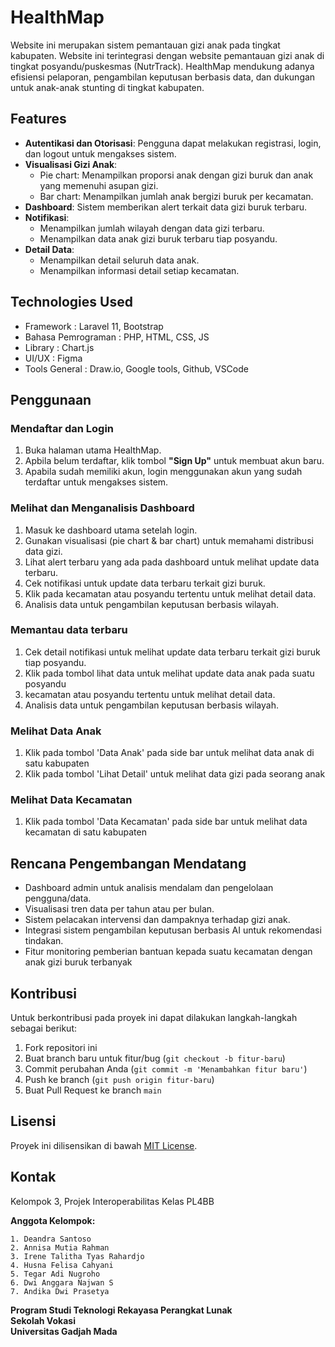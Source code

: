 # HealthMap

  Website ini merupakan sistem pemantauan gizi anak pada tingkat kabupaten. Website ini terintegrasi
  dengan website pemantauan gizi anak di tingkat posyandu/puskesmas (NutrTrack). HealthMap mendukung
  adanya efisiensi pelaporan, pengambilan keputusan berbasis data, dan dukungan untuk anak-anak stunting di
  tingkat kabupaten.

## Features


- **Autentikasi dan Otorisasi**: Pengguna dapat melakukan registrasi, login, dan logout untuk mengakses sistem.
- **Visualisasi Gizi Anak**:
  - Pie chart: Menampilkan proporsi anak dengan gizi buruk dan anak yang memenuhi asupan gizi.
  - Bar chart: Menampilkan jumlah anak bergizi buruk per kecamatan.
- **Dashboard**: Sistem memberikan alert terkait data gizi buruk terbaru.
- **Notifikasi**:
  - Menampilkan jumlah wilayah dengan data gizi terbaru.
  - Menampilkan data anak gizi buruk terbaru tiap posyandu.
- **Detail Data**:
  - Menampilkan detail seluruh data anak.
  - Menampilkan informasi detail setiap kecamatan.
 
  
## Technologies Used

- Framework : Laravel 11, Bootstrap
- Bahasa Pemrograman : PHP, HTML, CSS, JS
- Library : Chart.js 
- UI/UX : Figma
- Tools General : Draw.io, Google tools, Github, VSCode

## Penggunaan

### Mendaftar dan Login

1. Buka halaman utama HealthMap.
2. Apbila belum terdaftar, klik tombol **"Sign Up"** untuk membuat akun baru.
3. Apabila sudah memiliki akun, login menggunakan akun yang sudah terdaftar untuk mengakses sistem.

### Melihat dan Menganalisis Dashboard

1. Masuk ke dashboard utama setelah login.
2. Gunakan visualisasi (pie chart & bar chart) untuk memahami distribusi data gizi.
3. Lihat alert terbaru yang ada pada dashboard untuk melihat update data terbaru. 
4. Cek notifikasi untuk update data terbaru terkait gizi buruk.
5. Klik pada kecamatan atau posyandu tertentu untuk melihat detail data.
6. Analisis data untuk pengambilan keputusan berbasis wilayah.

### Memantau data terbaru

1. Cek detail notifikasi untuk melihat update data terbaru terkait gizi buruk tiap posyandu.
2. Klik pada tombol lihat data untuk melihat update data anak pada suatu posyandu
3. kecamatan atau posyandu tertentu untuk melihat detail data.
4. Analisis data untuk pengambilan keputusan berbasis wilayah.

### Melihat Data Anak
1. Klik pada tombol 'Data Anak' pada side bar untuk melihat data anak di satu kabupaten
2. Klik pada tombol 'Lihat Detail' untuk melihat data gizi pada seorang anak

### Melihat Data Kecamatan
1. Klik pada tombol 'Data Kecamatan' pada side bar untuk melihat data kecamatan di satu kabupaten

## Rencana Pengembangan Mendatang

- Dashboard admin untuk analisis mendalam dan pengelolaan pengguna/data.
- Visualisasi tren data per tahun atau per bulan.
- Sistem pelacakan intervensi dan dampaknya terhadap gizi anak.
- Integrasi sistem pengambilan keputusan berbasis AI untuk rekomendasi tindakan.
- Fitur monitoring pemberian bantuan kepada suatu kecamatan dengan anak gizi buruk terbanyak

## Kontribusi

Untuk berkontribusi pada proyek ini dapat dilakukan langkah-langkah sebagai berikut:

1. Fork repositori ini
2. Buat branch baru untuk fitur/bug (`git checkout -b fitur-baru`)
3. Commit perubahan Anda (`git commit -m 'Menambahkan fitur baru'`)
4. Push ke branch (`git push origin fitur-baru`)
5. Buat Pull Request ke branch `main`

## Lisensi
Proyek ini dilisensikan di bawah [MIT License](https://opensource.org/licenses/MIT).

## Kontak
Kelompok 3, Projek Interoperabilitas Kelas PL4BB

**Anggota Kelompok:**
```
1. Deandra Santoso             
2. Annisa Mutia Rahman         
3. Irene Talitha Tyas Rahardjo 
4. Husna Felisa Cahyani       
5. Tegar Adi Nugroho           
6. Dwi Anggara Najwan S        
7. Andika Dwi Prasetya         
```

**Program Studi Teknologi Rekayasa Perangkat Lunak**<br>
**Sekolah Vokasi**<br>
**Universitas Gadjah Mada**

